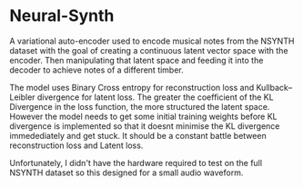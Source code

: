 # Neural-Synth
A variational auto-encoder used to encode musical notes from the NSYNTH dataset with the goal of creating a continuous latent vector space with the encoder. Then manipulating that latent space and feeding it into the decoder to achieve notes of a different timber.

The model uses Binary Cross entropy for reconstruction loss and Kullback–Leibler divergence for latent loss. The greater the coefficient of the KL Divergence in the loss function, the more structured the latent space. However the model needs to get some initial training weights before KL divergence is implemented so that it doesnt minimise the KL divergence immedediately and get stuck. It should be a constant battle between reconstruction loss and Latent loss.

Unfortunately, I didn't have the hardware required to test on the full NSYNTH dataset so this designed for a small audio waveform.
